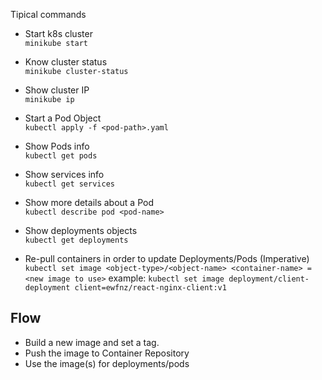 Tipical commands

- Start k8s cluster  
  `minikube start`

- Know cluster status  
  `minikube cluster-status`

- Show cluster IP  
  `minikube ip`

- Start a Pod Object  
  `kubectl apply -f <pod-path>.yaml`

- Show Pods info  
  `kubectl get pods`

- Show services info  
  `kubectl get services`

- Show more details about a Pod  
  `kubectl describe pod <pod-name>`

- Show deployments objects  
  `kubectl get deployments`

- Re-pull containers in order to update Deployments/Pods (Imperative)
  `kubectl set image <object-type>/<object-name> <container-name> = <new image to use>`
  example: `kubectl set image deployment/client-deployment client=ewfnz/react-nginx-client:v1`

## Flow

- Build a new image and set a tag.
- Push the image to Container Repository
- Use the image(s) for deployments/pods
